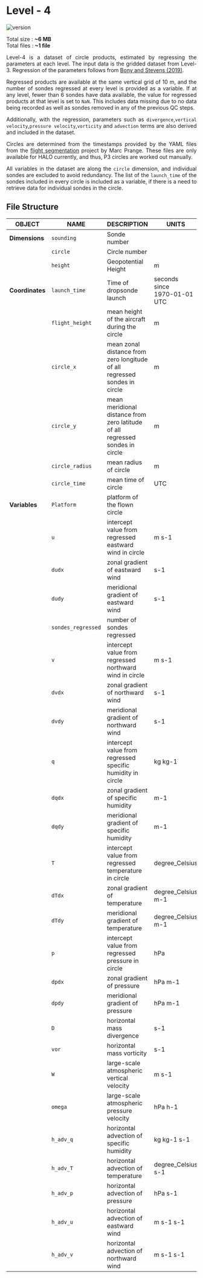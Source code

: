 # Level - 4 

![version](https://img.shields.io/github/v/release/Geet-George/JOANNE?color=teal&include_prereleases&label=Latest%20JOANNE%20VERSION&style=for-the-badge)

Total size : **~6 MB** <br>
Total files : **~1 file** <br>

<div style="text-align: justify">

Level-4 is a dataset of circle products, estimated by regressing the parameters at each level. The input data is the gridded dataset from Level-3. Regression of the parameters follows from [Bony and Stevens (2019)](https://journals.ametsoc.org/doi/full/10.1175/JAS-D-18-0141.1). 

Regressed products are available at the same vertical grid of 10 m, and the number of sondes regressed at every level is provided as a variable. If at any level, fewer than 6 sondes have data available, the value for regressed products at that level is set to `NaN`. This includes data missing due to no data being recorded as well as sondes removed in any of the previous QC steps.

Additionally, with the regression, parameters such as `divergence`,`vertical velocity`,`pressure velocity`,`vorticity` and `advection` terms are also derived and included in the dataset. 

Circles are determined from the timestamps provided by the YAML files from the [flight segmentation](https://github.com/Smpljack/halo-flight-phase-separation) project by Marc Prange. These files are only available for HALO currently, and thus, P3 circles are worked out manually.

All variables in the dataset are along the `circle` dimension, and individual sondes are excluded to avoid redundancy. The list of the `launch_time` of the sondes included in every circle is included as a variable, if there is a need to retrieve data for individual sondes in the circle. 

<!-- 
[File Structure](#file-structure)

[Test Section](#test-section) -->

## File Structure

| **OBJECT**      | **NAME**           | **DESCRIPTION**                                                               | **UNITS**                             | **DIMENSION**    |
| --------------- | ------------------ | ----------------------------------------------------------------------------- | ------------------------------------- | ---------------- |
| **Dimensions**  | `sounding`         | Sonde number                                                                  |                                       | sounding         |
|                 | `circle`           | Circle number                                                                 |                                       | circle           |
|                 | `height`           | Geopotential Height                                                           | m                                     | height           |
| **Coordinates** | `launch_time`      | Time of dropsonde launch                                                      | seconds<br>since<br>1970-01-01<br>UTC | circle, sounding |
|                 | `flight_height`    | mean height of the aircraft during the circle                                 | m                                     | circle           |
|                 | `circle_x`         | mean zonal distance from zero longitude of all regressed sondes in circle     | m                                     | circle           |
|                 | `circle_y`         | mean meridional distance from zero latitude of all regressed sondes in circle | m                                     | circle           |
|                 | `circle_radius`    | mean radius of circle                                                         | m                                     | circle           |
|                 | `circle_time`      | mean time of circle                                                           | UTC                                   | circle           |
| **Variables**   | `Platform`         | platform of the flown circle                                                  |                                       | circle           |
|                 | `u`                | intercept value from regressed eastward wind in circle                        | m s-1                                 | circle, height   |
|                 | `dudx`             | zonal gradient of eastward wind                                               | s-1                                   | circle, height   |
|                 | `dudy`             | meridional gradient of eastward wind                                          | s-1                                   | circle, height   |
|                 | `sondes_regressed` | number of sondes regressed                                                    |                                       | circle, height   |
|                 | `v`                | intercept value from regressed northward wind in circle                       | m s-1                                 | circle, height   |
|                 | `dvdx`             | zonal gradient of northward wind                                              | s-1                                   | circle, height   |
|                 | `dvdy`             | meridional gradient of northward wind                                         | s-1                                   | circle,&nbspheight   |
|                 | `q`                | intercept value from regressed specific humidity in circle                    | kg kg-1                               | circle, height   |
|                 | `dqdx`             | zonal gradient of specific humidity                                           | m-1                                   | circle, height   |
|                 | `dqdy`             | meridional gradient of specific humidity                                      | m-1                                   | circle, height   |
|                 | `T`                | intercept value from regressed temperature in circle                          | degree_Celsius                        | circle, height   |
|                 | `dTdx`             | zonal gradient of temperature                                                 | degree_Celsius m-1                    | circle, height   |
|                 | `dTdy`             | meridional gradient of temperature                                            | degree_Celsius m-1                    | circle, height   |
|                 | `p`                | intercept value from regressed pressure in circle                             | hPa                                   | circle, height   |
|                 | `dpdx`             | zonal gradient of pressure                                                    | hPa m-1                               | circle, height   |
|                 | `dpdy`             | meridional gradient of pressure                                               | hPa m-1                               | circle, height   |
|                 | `D`                | horizontal mass divergence                                                    | s-1                                   | circle, height   |
|                 | `vor`              | horizontal mass vorticity                                                     | s-1                                   | circle, height   |
|                 | `W`                | large-scale atmospheric vertical velocity                                     | m s-1                                 | circle, height   |
|                 | `omega`            | large-scale atmospheric pressure velocity                                     | hPa h-1                               | circle, height   |
|                 | `h_adv_q`          | horizontal advection of specific humidity                                     | kg kg-1 s-1                           | circle, height   |
|                 | `h_adv_T`          | horizontal advection of temperature                                           | degree_Celsius s-1                    | circle, height   |
|                 | `h_adv_p`          | horizontal advection of pressure                                              | hPa s-1                               | circle, height   |
|                 | `h_adv_u`          | horizontal advection of eastward wind                                         | m s-1 s-1                             | circle, height   |
|                 | `h_adv_v`          | horizontal advection of northward wind                                        | m s-1 s-1                             | circle, height   |

<!-- ## Test Section -->
